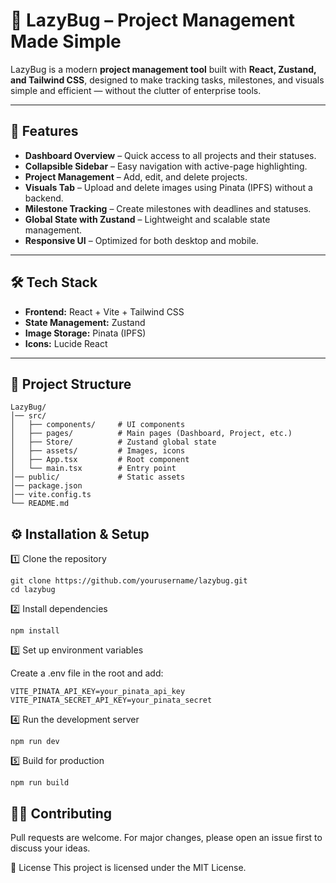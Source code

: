 # 🐞 LazyBug – Project Management Made Simple

LazyBug is a modern **project management tool** built with **React, Zustand, and Tailwind CSS**, designed to make tracking tasks, milestones, and visuals simple and efficient — without the clutter of enterprise tools.

---

## 🚀 Features
- **Dashboard Overview** – Quick access to all projects and their statuses.
- **Collapsible Sidebar** – Easy navigation with active-page highlighting.
- **Project Management** – Add, edit, and delete projects.
- **Visuals Tab** – Upload and delete images using Pinata (IPFS) without a backend.
- **Milestone Tracking** – Create milestones with deadlines and statuses.
- **Global State with Zustand** – Lightweight and scalable state management.
- **Responsive UI** – Optimized for both desktop and mobile.

---

## 🛠 Tech Stack
- **Frontend:** React + Vite + Tailwind CSS
- **State Management:** Zustand
- **Image Storage:** Pinata (IPFS)
- **Icons:** Lucide React

---

## 📂 Project Structure
```plaintext
LazyBug/
│── src/
│   ├── components/     # UI components
│   ├── pages/          # Main pages (Dashboard, Project, etc.)
│   ├── Store/          # Zustand global state
│   ├── assets/         # Images, icons
│   ├── App.tsx         # Root component
│   └── main.tsx        # Entry point
│── public/             # Static assets
│── package.json
│── vite.config.ts
└── README.md

```

## ⚙️ Installation & Setup

1️⃣ Clone the repository
```
git clone https://github.com/yourusername/lazybug.git
cd lazybug
```

2️⃣ Install dependencies
```
npm install
``` 

3️⃣ Set up environment variables

Create a .env file in the root and add:
```
VITE_PINATA_API_KEY=your_pinata_api_key
VITE_PINATA_SECRET_API_KEY=your_pinata_secret
```
4️⃣ Run the development server
```
npm run dev
```
5️⃣ Build for production
```
npm run build
```



## 🧑‍💻 Contributing
Pull requests are welcome. For major changes, please open an issue first to discuss your ideas.



📜 License
This project is licensed under the MIT License.

